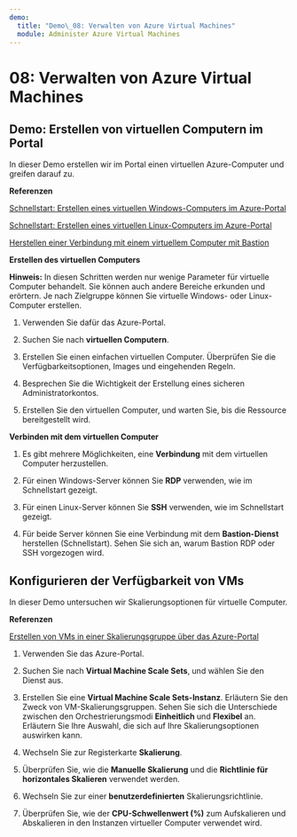 ```yaml
---
demo:
  title: "Demo\_08: Verwalten von Azure Virtual Machines"
  module: Administer Azure Virtual Machines
---
```



# 08: Verwalten von Azure Virtual Machines

## Demo: Erstellen von virtuellen Computern im Portal

In dieser Demo erstellen wir im Portal einen virtuellen Azure-Computer und greifen darauf zu.

**Referenzen**

[Schnellstart: Erstellen eines virtuellen Windows-Computers im Azure-Portal](https://docs.microsoft.com/azure/virtual-machines/windows/quick-create-portal)

[Schnellstart: Erstellen eines virtuellen Linux-Computers im Azure-Portal](https://docs.microsoft.com/azure/virtual-machines/linux/quick-create-portal)

[Herstellen einer Verbindung mit einem virtuellem Computer mit Bastion](https://learn.microsoft.com/azure/bastion/tutorial-create-host-portal#connect)

**Erstellen des virtuellen Computers**

**Hinweis:** In diesen Schritten werden nur wenige Parameter für virtuelle Computer behandelt. Sie können auch andere Bereiche erkunden und erörtern.  Je nach Zielgruppe können Sie virtuelle Windows- oder Linux-Computer erstellen.

1. Verwenden Sie dafür das Azure-Portal.

1. Suchen Sie nach **virtuellen Computern**. 

1. Erstellen Sie einen einfachen virtuellen Computer. Überprüfen Sie die Verfügbarkeitsoptionen, Images und eingehenden Regeln.

1. Besprechen Sie die Wichtigkeit der Erstellung eines sicheren Administratorkontos.

1. Erstellen Sie den virtuellen Computer, und warten Sie, bis die Ressource bereitgestellt wird.  

**Verbinden mit dem virtuellen Computer**

1. Es gibt mehrere Möglichkeiten, eine **Verbindung** mit dem virtuellen Computer herzustellen. 

1. Für einen Windows-Server können Sie **RDP** verwenden, wie im Schnellstart gezeigt. 

1. Für einen Linux-Server können Sie **SSH** verwenden, wie im Schnellstart gezeigt. 

1. Für beide Server können Sie eine Verbindung mit dem **Bastion-Dienst** herstellen (Schnellstart). Sehen Sie sich an, warum Bastion RDP oder SSH vorgezogen wird. 

## Konfigurieren der Verfügbarkeit von VMs

In dieser Demo untersuchen wir Skalierungsoptionen für virtuelle Computer.

**Referenzen**

[Erstellen von VMs in einer Skalierungsgruppe über das Azure-Portal](https://learn.microsoft.com/azure/virtual-machine-scale-sets/flexible-virtual-machine-scale-sets-portal)

1. Verwenden Sie das Azure-Portal.

1. Suchen Sie nach **Virtual Machine Scale Sets**, und wählen Sie den Dienst aus. 

1. Erstellen Sie eine **Virtual Machine Scale Sets-Instanz**. Erläutern Sie den Zweck von VM-Skalierungsgruppen. Sehen Sie sich die Unterschiede zwischen den Orchestrierungsmodi **Einheitlich** und **Flexibel** an. Erläutern Sie Ihre Auswahl, die sich auf Ihre Skalierungsoptionen auswirken kann. 

1. Wechseln Sie zur Registerkarte **Skalierung**. 

1. Überprüfen Sie, wie die **Manuelle Skalierung** und die **Richtlinie für horizontales Skalieren** verwendet werden. 

1. Wechseln Sie zur einer **benutzerdefinierten** Skalierungsrichtlinie. 

1. Überprüfen Sie, wie der **CPU-Schwellenwert (%)** zum Aufskalieren und Abskalieren in den Instanzen virtueller Computer verwendet wird. 

